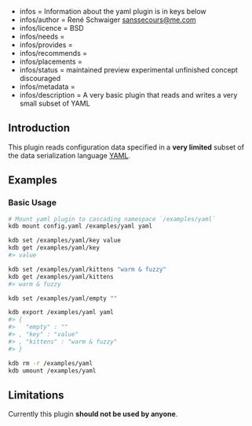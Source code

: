 - infos = Information about the yaml plugin is in keys below
- infos/author = René Schwaiger <sanssecours@me.com>
- infos/licence = BSD
- infos/needs =
- infos/provides =
- infos/recommends =
- infos/placements =
- infos/status = maintained preview experimental unfinished concept discouraged
- infos/metadata =
- infos/description = A very basic plugin that reads and writes a very small subset of YAML

## Introduction

This plugin reads configuration data specified in a **very limited** subset of  the data serialization language [YAML](http://www.yaml.org).

## Examples

### Basic Usage

```sh
# Mount yaml plugin to cascading namespace `/examples/yaml`
kdb mount config.yaml /examples/yaml yaml

kdb set /examples/yaml/key value
kdb get /examples/yaml/key
#> value

kdb set /examples/yaml/kittens "warm & fuzzy"
kdb get /examples/yaml/kittens
#> warm & fuzzy

kdb set /examples/yaml/empty ""

kdb export /examples/yaml yaml
#> {
#>   "empty" : ""
#> , "key" : "value"
#> , "kittens" : "warm & fuzzy"
#> }

kdb rm -r /examples/yaml
kdb umount /examples/yaml
```

## Limitations

Currently this plugin **should not be used by anyone**.
